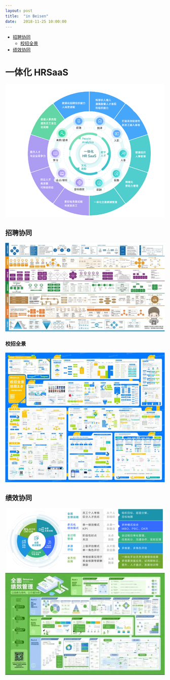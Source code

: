 ```yaml
---
layout: post
title:  "in Beisen"
date:   2018-11-25 10:00:00
---
```


<!-- @import "[TOC]" {cmd="toc" depthFrom=2 depthTo=4 orderedList=false} -->

<!-- code_chunk_output -->

- [招聘协同](#招聘协同)
  - [校招全景](#校招全景)
- [绩效协同](#绩效协同)

<!-- /code_chunk_output -->

# 一体化 HRSaaS

<a href="/images/post/hrsass.webp" title="hrsass" target="_blank" >
    <img src="/images/post/hrsass.webp" title="hrsass" alt="hrsass" />
</a>

## 招聘协同

<a href="/images/post/recruitment.webp" title="招聘协同" target="_blank" >
    <img src="/images/post/recruitment1080.webp" title="招聘协同" alt="招聘协同" />
</a>

### 校招全景

<a href="/images/post/campus.webp" title="校招全景" target="_blank" >
    <img src="/images/post/campus1080.webp" title="校招全景" alt="校招全景" />
</a>

## 绩效协同

<a href="/images/post/performance.webp" title="绩效协同" target="_blank" >
    <img src="/images/post/performance.webp" title="绩效协同" alt="绩效协同" />
</a>

<a href="#" title="绩效协同" target="_blank" >
    <img src="/images/post/performance1080.webp" title="绩效协同" alt="绩效协同" />
</a>